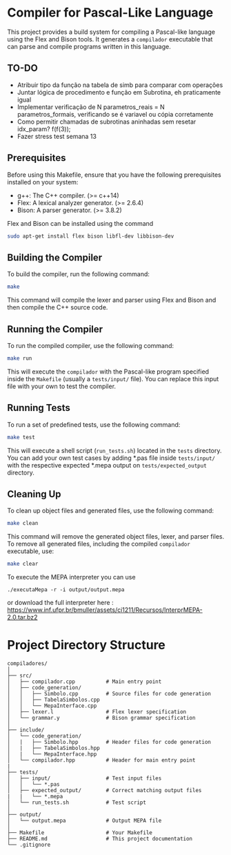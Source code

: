 # Compiler for Pascal-Like Language

This project provides a build system for compiling a Pascal-like language using the Flex and Bison tools. It generates a `compilador` executable that can parse and compile programs written in this language.

## TO-DO
- Atribuir tipo da função na tabela de simb para comparar com operações
- Juntar lógica de procedimento e função em Subrotina, eh praticamente igual
- Implementar verificação de N parametros_reais = N parametros_formais, verificando se é variavel ou cópia corretamente
- Como permitir chamadas de subrotinas aninhadas sem resetar idx_param? f(f(3));
- Fazer stress test semana 13

## Prerequisites

Before using this Makefile, ensure that you have the following prerequisites installed on your system:

- g++: The C++ compiler.                (>= c++14)
- Flex: A lexical analyzer generator.   (>= 2.6.4)
- Bison: A parser generator.            (>= 3.8.2)

Flex and Bison can be installed using the command
```sh
sudo apt-get install flex bison libfl-dev libbison-dev
```

## Building the Compiler

To build the compiler, run the following command:

```bash
make
```

This command will compile the lexer and parser using Flex and Bison and then compile the C++ source code.

## Running the Compiler

To run the compiled compiler, use the following command:

```bash
make run
```

This will execute the `compilador` with the Pascal-like program specified inside the `Makefile` (usually a `tests/input/` file). You can replace this input file with your own to test the compiler.

## Running Tests

To run a set of predefined tests, use the following command:

```bash
make test
```

This will execute a shell script (`run_tests.sh`) located in the `tests` directory. You can add your own test cases by adding *.pas file inside `tests/input/` with the respective expected *.mepa output on `tests/expected_output` directory. 

## Cleaning Up

To clean up object files and generated files, use the following command:

```bash
make clean
```

This command will remove the generated object files, lexer, and parser files.
To remove all generated files, including the compiled `compilador` executable, use:

```bash
make clear
```

To execute the MEPA interpreter you can use 
```
./executaMepa -r -i output/output.mepa
```

or download the full interpreter here : https://www.inf.ufpr.br/bmuller/assets/ci1211/Recursos/InterprMEPA-2.0.tar.bz2

# Project Directory Structure


```
compiladores/
│
├── src/
│   ├── compilador.cpp          # Main entry point
│   ├── code_generation/
│   │   ├── Simbolo.cpp         # Source files for code generation
│   │   ├── TabelaSimbolos.cpp  
│   │   └── MepaInterface.cpp   
│   ├── lexer.l                 # Flex lexer specification
│   └── grammar.y               # Bison grammar specification
│
├── include/
│   └── code_generation/
│   |   ├── Simbolo.hpp         # Header files for code generation
│   |   ├── TabelaSimbolos.hpp  
│   |   └── MepaInterface.hpp   
│   └── compilador.hpp          # Header for main entry point
|
├── tests/
│   ├── input/                  # Test input files
│   │   └── *.pas               
│   ├── expected_output/        # Correct matching output files
|   |   └── *.mepa              
│   └── run_tests.sh            # Test script
│
├── output/
│   └── output.mepa             # Output MEPA file
│
├── Makefile                    # Your Makefile
├── README.md                   # This project documentation
└── .gitignore 
```
